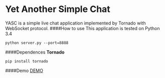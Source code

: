Yet Another Simple Chat
=======================
YASC is a simple live chat application implemented by Tornado with WebSocket protocol.
####How to use
This application is tested on Python 3.4
```
python server.py --port=8888
```
####Dependences
**Tornado**
```
pip install tornado
```

####Demo
[DEMO](chat.override.rocks)
